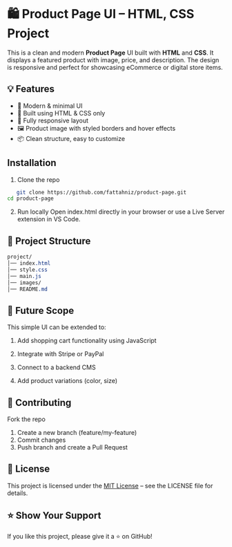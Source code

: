 # 🛍️ Product Page UI – HTML, CSS Project

This is a clean and modern **Product Page** UI built with **HTML** and **CSS**. It displays a featured product with image, price, and description. The design is responsive and perfect for showcasing eCommerce or digital store items.

## 💡 Features

- 🎨 Modern & minimal UI
- 🧱 Built using HTML & CSS only
- 📱 Fully responsive layout
- 🖼️ Product image with styled borders and hover effects
- 📦 Clean structure, easy to customize

## Installation
1. Clone the repo
```bash
   git clone https://github.com/fattahniz/product-page.git
cd product-page
```

2. Run locally
Open index.html directly in your browser or use a Live Server extension in VS Code.

## 📂 Project Structure
```css
project/
│── index.html
│── style.css
│── main.js
│── images/
│── README.md
```

## 📌 Future Scope
This simple UI can be extended to:

1. Add shopping cart functionality using JavaScript

2. Integrate with Stripe or PayPal

3. Connect to a backend CMS

4. Add product variations (color, size)

## 🤝 Contributing
Fork the repo

1. Create a new branch (feature/my-feature)
2. Commit changes
3. Push branch and create a Pull Request

## 📄 License
This project is licensed under the [MIT License](LICENSE) – see the LICENSE
file for details.

## ⭐ Show Your Support
If you like this project, please give it a ⭐ on GitHub!
